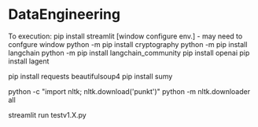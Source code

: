 # DataEngineering

To execution:
pip install streamlit
[window configure env.] - may need to confgure window
python -m pip install cryptography
python -m pip install langchain
python -m pip install langchain_community
pip install openai
pip install lagent

pip install requests beautifulsoup4
pip install sumy

python -c "import nltk; nltk.download('punkt')"
python -m nltk.downloader all

streamlit run testv1.X.py
